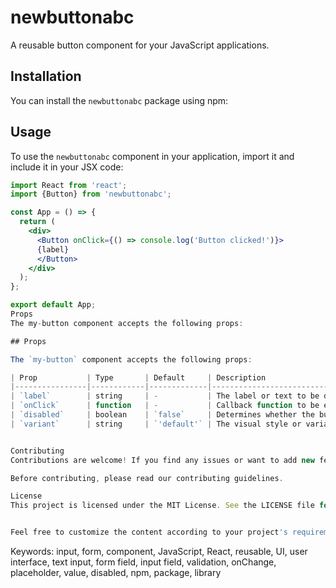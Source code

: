 # newbuttonabc

A reusable button component for your JavaScript applications.

## Installation

You can install the `newbuttonabc` package using npm:

## Usage

To use the `newbuttonabc` component in your application, import it and include it in your JSX code:

```jsx
import React from 'react';
import {Button} from 'newbuttonabc';

const App = () => {
  return (
    <div>
      <Button onClick={() => console.log('Button clicked!')}>
      {label}
      </Button>
    </div>
  );
};

export default App;
Props
The my-button component accepts the following props:

## Props

The `my-button` component accepts the following props:

| Prop           | Type       | Default     | Description                                |
|----------------|------------|-------------|--------------------------------------------|
| `label`        | string     | -           | The label or text to be displayed on the button. |
| `onClick`      | function   | -           | Callback function to be executed when the button is clicked. |
| `disabled`     | boolean    | `false`     | Determines whether the button is disabled or not. |
| `variant`      | string     | `'default'` | The visual style or variant of the button (e.g., `'primary'`, `'secondary'`). |


Contributing
Contributions are welcome! If you find any issues or want to add new features, please submit a pull request.

Before contributing, please read our contributing guidelines.

License
This project is licensed under the MIT License. See the LICENSE file for details.


Feel free to customize the content according to your project's requirements and specifications.

```

Keywords: input, form, component, JavaScript, React, reusable, UI, user interface, text input, form field, input field, validation, onChange, placeholder, value, disabled, npm, package, library

